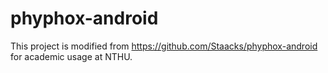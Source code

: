 # phyphox-android
This project is modified from https://github.com/Staacks/phyphox-android for academic usage at NTHU.
